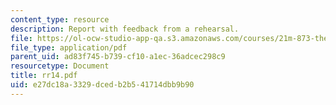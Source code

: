 ```yaml
---
content_type: resource
description: Report with feedback from a rehearsal.
file: https://ol-ocw-studio-app-qa.s3.amazonaws.com/courses/21m-873-theater-arts-topics-suburbia-january-iap-2008/e27dc18a3329dcedb2b541714dbb9b90_rr14.pdf
file_type: application/pdf
parent_uid: ad83f745-b739-cf10-a1ec-36adcec298c9
resourcetype: Document
title: rr14.pdf
uid: e27dc18a-3329-dced-b2b5-41714dbb9b90
---
```

